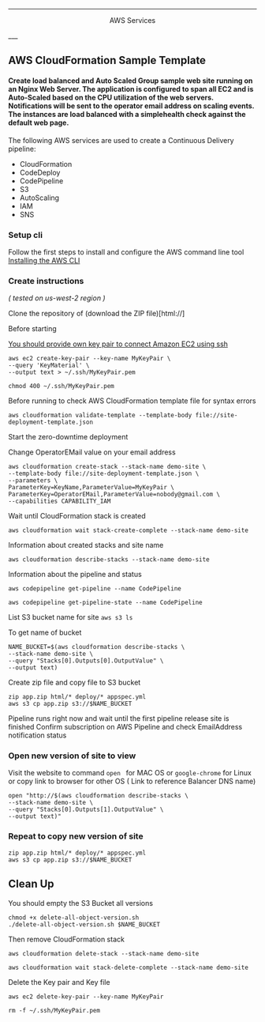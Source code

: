 ___
<p align=center>AWS Services</p>
___

## AWS CloudFormation Sample Template 
#### Create load balanced and Auto Scaled Group sample web site running on an Nginx Web Server. The application is configured to span all EC2  and is Auto-Scaled based on the CPU utilization of the web servers. Notifications will be sent to the operator email address on scaling events. The instances are load balanced with a simplehealth check against the default web page.

The following AWS services are used to create a Continuous Delivery pipeline:

  * CloudFormation
  * CodeDeploy
  * CodePipeline
  * S3
  * AutoScaling
  * IAM
  * SNS


### Setup cli

Follow the first steps to install and configure the AWS command line tool [Installing the AWS CLI](https://docs.aws.amazon.com/cli/latest/userguide/cli-chap-install.html)

### Create instructions 
_( tested on us-west-2 region )_

Clone the repository of (download the ZIP file)[html://]

Before starting

[You should provide own key pair to connect Amazon EC2 using ssh](https://docs.aws.amazon.com/AWSEC2/latest/UserGuide/ec2-key-pairs.html)

```
aws ec2 create-key-pair --key-name MyKeyPair \
--query 'KeyMaterial' \
--output text > ~/.ssh/MyKeyPair.pem

chmod 400 ~/.ssh/MyKeyPair.pem

```

Before running to check AWS CloudFormation template file for syntax errors

```
aws cloudformation validate-template --template-body file://site-deployment-template.json

```

Start the zero-downtime deployment
<p>Change OperatorEMail value on your email address

```
aws cloudformation create-stack --stack-name demo-site \
--template-body file://site-deployment-template.json \
--parameters \
ParameterKey=KeyName,ParameterValue=MyKeyPair \
ParameterKey=OperatorEMail,ParameterValue=nobody@gmail.com \
--capabilities CAPABILITY_IAM

```

Wait until CloudFormation stack is created

```
aws cloudformation wait stack-create-complete --stack-name demo-site

```

Information about created stacks and site name
```
aws cloudformation describe-stacks --stack-name demo-site

```

Information about the pipeline and status
```
aws codepipeline get-pipeline --name CodePipeline

aws codepipeline get-pipeline-state --name CodePipeline

```


List S3 bucket name for site ```aws s3 ls```

To get name of bucket
```
NAME_BUCKET=$(aws cloudformation describe-stacks \
--stack-name demo-site \
--query "Stacks[0].Outputs[0].OutputValue" \
--output text)

```

Create zip file and copy file to S3 bucket
```
zip app.zip html/* deploy/* appspec.yml
aws s3 cp app.zip s3://$NAME_BUCKET

```

Pipeline runs right now and wait until the first pipeline release site is finished
Confirm subscription on AWS Pipeline and check EmailAddress notification status

### Open new version of site to view

Visit the website to command ```open ``` for MAC OS or ```google-chrome``` for Linux or copy link to browser for other OS ( Link to reference Balancer DNS name)

```
open "http://$(aws cloudformation describe-stacks \
--stack-name demo-site \
--query "Stacks[0].Outputs[1].OutputValue" \
--output text)"

```

### Repeat to copy new version of site

```
zip app.zip html/* deploy/* appspec.yml
aws s3 cp app.zip s3://$NAME_BUCKET

```

## Clean Up

You should empty the S3 Bucket all versions
```
chmod +x delete-all-object-version.sh
./delete-all-object-version.sh $NAME_BUCKET

```

Then remove CloudFormation stack

```
aws cloudformation delete-stack --stack-name demo-site

aws cloudformation wait stack-delete-complete --stack-name demo-site

```

Delete the Key pair and Key file
```
aws ec2 delete-key-pair --key-name MyKeyPair

rm -f ~/.ssh/MyKeyPair.pem

```
